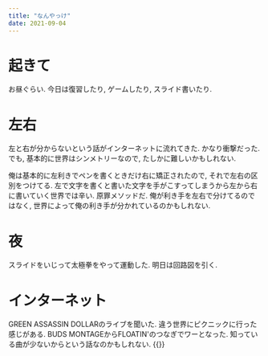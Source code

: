 ```yaml
---
title: "なんやっけ"
date: 2021-09-04
---
```


# 起きて

お昼ぐらい. 今日は復習したり, ゲームしたり, スライド書いたり.

# 左右
左と右が分からないという話がインターネットに流れてきた. かなり衝撃だった. でも, 基本的に世界はシンメトリーなので, たしかに難しいかもしれない.

俺は基本的に左利きでペンを書くときだけ右に矯正されたので, それで左右の区別をつけてる. 左で文字を書くと書いた文字を手がこすってしまうから左から右に書いていく世界では辛い. 原罪メソッドだ. 俺が利き手を左右で分けてるのではなく, 世界によって俺の利き手が分かれているのかもしれない.

# 夜
スライドをいじって太極拳をやって運動した. 明日は回路図を引く.
# インターネット
GREEN ASSASSIN DOLLARのライブを聞いた. 違う世界にピクニックに行った感じがある. BUDS MONTAGEからFLOATIN'のつなぎでワーとなった. 知っている曲が少ないからという話なのかもしれない.
{{<youtube Ov26TXCVVfQ>}}